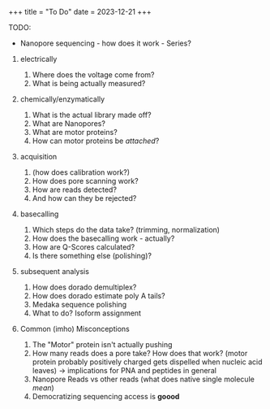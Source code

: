 +++
title = "To Do"
date = 2023-12-21
+++

TODO: 

- Nanopore sequencing - how does it work - Series?

1. electrically
   1. Where does the voltage come from? 
   2. What is being actually measured?
   
2. chemically/enzymatically
   1. What is the actual library made off?
   2. What are Nanopores?
   3. What are motor proteins?
   4. How can motor proteins be *attached*?
   
3. acquisition
   1. (how does calibration work?)
   2. How does pore scanning work? 
   3. How are reads detected? 
   4. And how can they be rejected?
   
4. basecalling
   1. Which steps do the data take? (trimming, normalization)
   2. How does the basecalling work - actually? 
   3. How are Q-Scores calculated?
   4. Is there something else (polishing)?
   
5. subsequent analysis
   1. How does dorado demultiplex?
   2. How does dorado estimate poly A tails?
   3. Medaka sequence polishing
   4. What to do? Isoform assignment

6. Common (imho) Misconceptions
   1. The "Motor" protein isn't actually pushing
   2. How many reads does a pore take? How does that work? (motor protein probably positively charged gets dispelled when nucleic acid leaves) -> implications for PNA and peptides in general
   3. Nanopore Reads vs other reads (what does native single molecule _mean_)
   4. Democratizing sequencing access is **goood**

